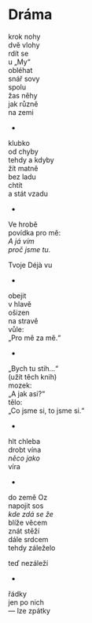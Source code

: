 Dráma
=====

krok nohy  
dvě vlohy  
rdít se  
u „My“  
obléhat  
snář sovy  
spolu  
žas něhy  
jak různě  
na zemi

*

klubko  
od chyby  
tehdy a kdyby  
žít matně  
bez ladu  
chtít  
a stát vzadu

*

Ve hrobě  
povídka pro mě:  
*A já vím  
proč jsme tu.*

Tvoje Déjà vu

*

obejit  
v hlavě  
ošizen  
na stravě  
vůle:  
„Pro mě za mě.“

*

„Bych tu stih...“  
(užít těch knih)  
mozek:  
„A jak asi?“  
tělo:  
„Co jsme si, to jsme si.“

*

hlt chleba  
drobt vína  
*něco jako*  
víra

*

do země Oz  
napojit sos  
*kde zdá se že*  
blíže věcem  
znát stěží  
dále srdcem  
tehdy záleželo

teď nezáleží

*

řádky  
jen po nich  
— lze zpátky



